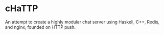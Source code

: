 cHaTTP
======

An attempt to create a highly modular chat server using Haskell, C++, Redis, and nginx, founded on HTTP push.
